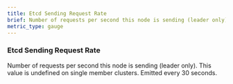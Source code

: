 ```yaml
---
title: Etcd Sending Request Rate
brief: Number of requests per second this node is sending (leader only). This value is undefined on single member clusters. Emitted every 30 seconds.
metric_type: gauge
---
```


### Etcd Sending Request Rate

Number of requests per second this node is sending (leader only). This value is undefined on single member clusters. Emitted every 30 seconds.